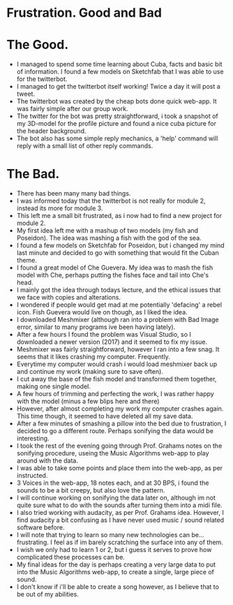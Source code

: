 # Frustration. Good and Bad

# The Good.
- I managed to spend some time learning about Cuba, facts and basic bit of information. I found a few models on Sketchfab that I was able to use for the twitterbot.
- I managed to get the twitterbot itself working! Twice a day it will post a tweet.
- The twitterbot was created by the cheap bots done quick web-app. It was fairly simple after our group work.
- The twitter for the bot was pretty straightforward, i took a snapshot of my 3D-model for the profile picture and found a nice cuba picture for the header background.
- The bot also has some simple reply mechanics, a 'help' command will reply with a small list of other reply commands. 

# The Bad.
- There has been many many bad things.
- I was informed today that the twitterbot is not really for module 2, instead its more for module 3.
- This left me a small bit frustrated, as i now had to find a new project for module 2.
- My first idea left me with a mashup of two models (my fish and Poseidon). The idea was mashing a fish with the god of the sea.
- I found a few models on Sketchfab for Poseidon, but i changed my mind last minute and decided to go with something that would fit the Cuban theme.
- I found a great model of Che Guevera. My idea was to mash the fish model with Che, perhaps putting the fishes face and tail into Che's head.
- I mainly got the idea through todays lecture, and the ethical issues that we face with copies and alterations.
- I wondered if people would get mad at me potentially 'defacing' a rebel icon. Fish Guevera would live on though, as I liked the idea.
- I downloaded Meshmixer (although ran into a problem with Bad Image error, similar to many programs ive been having lately).
- After a few hours I found the problem was Visual Studio, so I downloaded a newer version (2017) and it seemed to fix my issue.
- Meshmixer was fairly straightforward, however I ran into a few snag. It seems that it likes crashing my computer. Frequently. 
- Everytime my computer would crash i would load meshmixer back up and continue my work (making sure to save often).
- I cut away the base of the fish model and transformed them together, making one single model.
- A few hours of trimming and perfecting the work, I was rather happy with the model (minus a few blips here and there)
- However, after almost completing my work my computer crashes again. This time though, it seemed to have deleted all my save data.
- After a few minutes of smashing a pillow into the bed due to frustration, I decided to go a different route. Perhaps sonifying the data would be interesting.
- I took the rest of the evening going through Prof. Grahams notes on the sonifying procedure, useing the Music Algorithms web-app to play around with the data.
- I was able to take some points and place them into the web-app, as per instructed.
- 3 Voices in the web-app, 18 notes each, and at 30 BPS, i found the sounds to be a bit creepy, but also love the pattern.
- I will continue working on sonifying the data later on, although im not quite sure what to do with the sounds after turning them into a midi file.
- I also tried working with audacity, as per Prof. Grahams idea. However, I find audacity a bit confusing as I have never used music / sound related software before.
- I will note that trying to learn so many new technologies can be... frustrating. I feel as if im barely scratching the surface into any of them.
- I wish we only had to learn 1 or 2, but i guess it serves to prove how complicated these processes can be. 
- My final ideas for the day is perhaps creating a very large data to put into the Music Algorithms web-app, to create a single, large piece of sound.
- I don't know if i'll be able to create a song however, as I believe that to be out of my abilities. 
